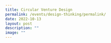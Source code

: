 ```yaml
---
title: Circular Venture Design
permalink: /events/design-thinking/permalink/
date: 2022-10-13
layout: post
description: ""
image: ""
---
```

